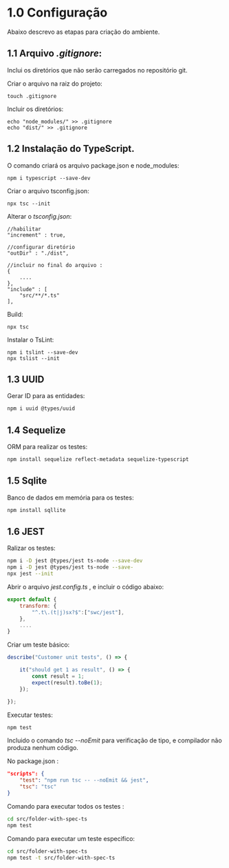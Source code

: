 # 1.0 Configuração

Abaixo descrevo as etapas para criação do ambiente.

## 1.1 Arquivo *.gitignore*:

Inclui os diretórios que não serão carregados no repositório git.

Criar o arquivo na raiz do projeto:
```
touch .gitignore
```

Incluir os diretórios:
```
echo "node_modules/" >> .gitignore
echo "dist/" >> .gitignore
```

## 1.2 Instalação do TypeScript.

O comando criará os arquivo package.json e node_modules:

``` 
npm i typescript --save-dev
```

Criar o arquivo tsconfig.json:

```
npx tsc --init
```

Alterar o *tsconfig.json*:

```
//habilitar
"increment" : true,

//configurar diretório
"outDir" : "./dist",

//incluir no final do arquivo :
{
    ....
},
"include" : [
    "src/**/*.ts"
],
```

Build:

```
npx tsc
```

Instalar o TsLint:

```
npm i tslint --save-dev
npx tslist --init
```

## 1.3 UUID

Gerar ID para as entidades:

``` bash
npm i uuid @types/uuid
```

## 1.4 Sequelize

ORM para realizar os testes:

``` bash
npm install sequelize reflect-metadata sequelize-typescript
```

## 1.5 Sqlite

Banco de dados em memória para os testes:

``` bash
npm install sqllite
```

## 1.6 JEST

Ralizar os testes:

``` bash
npm i -D jest @types/jest ts-node --save-dev
npm i -D jest @types/jest ts-node --save-
npx jest --init
```

Abrir o arquivo *jest.config.ts* , e incluir o código abaixo:

``` js
export default {
    transform: {
        "^.t\.(t|j)sx?$":["swc/jest"],
    },
    ....
}
```

Criar um teste básico:

``` js
describe("Customer unit tests", () => {

    it("should get 1 as result", () => {
        const result = 1;
        expect(result).toBe(1);
    });

});
```

Executar testes:

``` bash
npm test
```

Incluido o comando *tsc --noEmit* para verificação de tipo, e compilador não produza nenhum código.

No package.json :

``` json
"scripts": {
    "test": "npm run tsc -- --noEmit && jest",
    "tsc": "tsc"
}
```

Comando para executar todos os testes :

``` bash
cd src/folder-with-spec-ts
npm test
```

Comando para executar um teste especifico:

``` bash
cd src/folder-with-spec-ts
npm test -t src/folder-with-spec-ts
```

